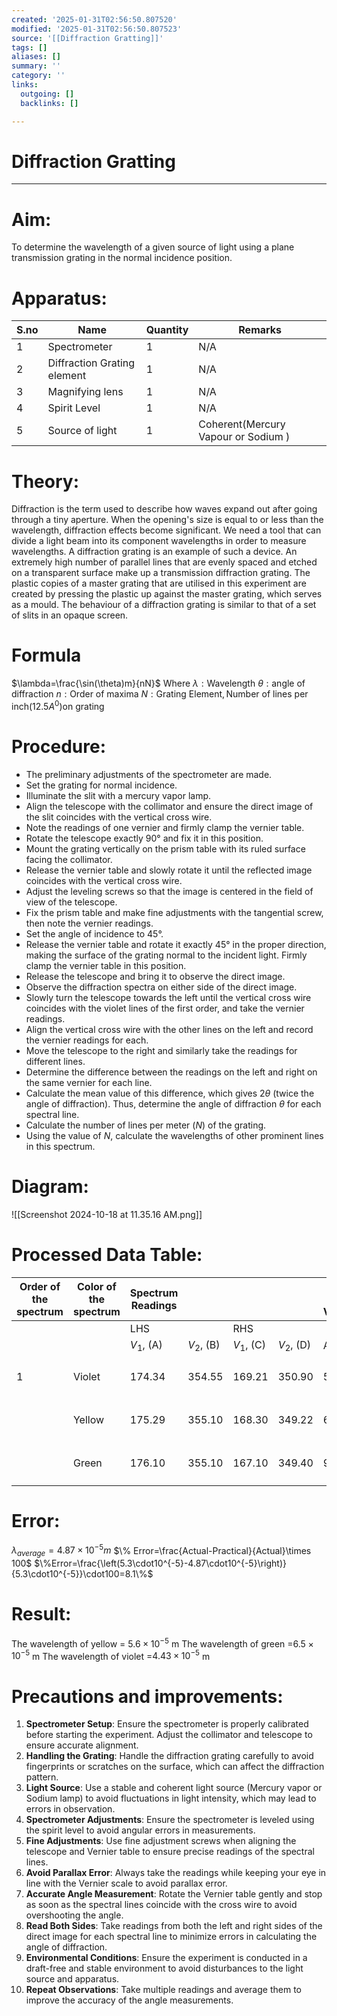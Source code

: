 ```yaml
---
created: '2025-01-31T02:56:50.807520'
modified: '2025-01-31T02:56:50.807523'
source: '[[Diffraction Gratting]]'
tags: []
aliases: []
summary: ''
category: ''
links:
  outgoing: []
  backlinks: []

---
```


# Diffraction Gratting

___
# Aim:
To determine the wavelength of a given source of light using a plane transmission grating in the normal incidence position.
# Apparatus: 

| S.no | Name                        | Quantity | Remarks                             |
| ---- | --------------------------- | -------- | ----------------------------------- |
| 1    | Spectrometer                | 1        | N/A                                 |
| 2    | Diffraction Grating element | 1        | N/A                                 |
| 3    | Magnifying lens             | 1        | N/A                                 |
| 4    | Spirit Level                | 1        | N/A                                 |
| 5    | Source of light             | 1        | Coherent(Mercury Vapour or Sodium ) |


# Theory:
Diffraction is the term used to describe how waves expand out after going through a tiny aperture. When the opening's size is equal to or less than the wavelength, diffraction effects become significant. We need a tool that can divide a light beam into its component wavelengths in order to measure wavelengths. A diffraction grating is an example of such a device. An extremely high number of parallel lines that are evenly spaced and etched on a transparent surface make up a transmission diffraction grating. The plastic copies of a master grating that are utilised in this experiment are created by pressing the plastic up against the master grating, which serves as a mould. The behaviour of a diffraction grating is similar to that of a set of slits in an opaque screen.

# Formula

$\lambda=\frac{\sin(\theta)m}{nN}$
Where
$\lambda: \text{Wavelength}$
$\theta: \text{angle of diffraction}$
$n: \text{Order of maxima}$
$N: \text{Grating Element},\text{Number of lines per inch}(12.5A^0)\text{on grating}$
# Procedure:

- The preliminary adjustments of the spectrometer are made.
- Set the grating for normal incidence.
- Illuminate the slit with a mercury vapor lamp.
- Align the telescope with the collimator and ensure the direct image of the slit coincides with the vertical cross wire.
- Note the readings of one vernier and firmly clamp the vernier table.
- Rotate the telescope exactly 90° and fix it in this position.
- Mount the grating vertically on the prism table with its ruled surface facing the collimator.
- Release the vernier table and slowly rotate it until the reflected image coincides with the vertical cross wire.
- Adjust the leveling screws so that the image is centered in the field of view of the telescope.
- Fix the prism table and make fine adjustments with the tangential screw, then note the vernier readings.
- Set the angle of incidence to 45°.
- Release the vernier table and rotate it exactly 45° in the proper direction, making the surface of the grating normal to the incident light. Firmly clamp the vernier table in this position.
- Release the telescope and bring it to observe the direct image. 
- Observe the diffraction spectra on either side of the direct image.
- Slowly turn the telescope towards the left until the vertical cross wire coincides with the violet lines of the first order, and take the vernier readings.
- Align the vertical cross wire with the other lines on the left and record the vernier readings for each.
- Move the telescope to the right and similarly take the readings for different lines.
- Determine the difference between the readings on the left and right on the same vernier for each line.
- Calculate the mean value of this difference, which gives ${2\theta}$ (twice the angle of diffraction). Thus, determine the angle of diffraction ${\theta}$ for each spectral line.
- Calculate the number of lines per meter (${N}$) of the grating.
- Using the value of ${N}$, calculate the wavelengths of other prominent lines in this spectrum.
# Diagram:
![[Screenshot 2024-10-18 at 11.35.16 AM.png]]

# Processed Data Table:

| Order of the spectrum | Color of the spectrum | Spectrum Readings |              |              |              | Value of Vernier |      |      | Value of $\theta$ in degrees | $\lambda$(m)          |
|-----------------------|-----------------------|-------------------|--------------|--------------|--------------|------------------|------|------|------------------------------|-----------------------|
|                       |                       | LHS               |              | RHS          |              |                  |      |      |                              |                       |
|                       |                       | $V_{1}$, (A)      | $V_{2}$, (B) | $V_{1}$, (C) | $V_{2}$, (D) | A-C              | B-D  | Mean |                              |                       |
| 1                     | Violet                | 174.34            | 354.55       | 169.21       | 350.90       | 5.13             | 3.65 | 4.39 | 2.5                          | $4.43 \times 10^{-5}$ |
|                       | Yellow                | 175.29            | 355.10       | 168.30       | 349.22       | 6.99             | 5.88 | 6.43 | 3.215                        | $5.6 \times 10^{-5}$  |
|                       | Green                 | 176.10            | 355.10       | 167.10       | 349.40       | 9.00             | 5.70 | 7.35 | 3.675                        | $6.5 \times 10^{-5}$  |

# Error:
$\lambda_{average}=4.87 \times 10^{-5}m$
$\% Error=\frac{Actual-Practical}{Actual}\times 100$
$\%Error=\frac{\left(5.3\cdot10^{-5}-4.87\cdot10^{-5}\right)}{5.3\cdot10^{-5}}\cdot100=8.1\%$

# Result:

The wavelength of yellow = $5.6 \times 10^{-5}$ m
The wavelength of green =$6.5 \times 10^{-5}$ m
The wavelength of violet =$4.43 \times 10^{-5}$ m


# Precautions and improvements:
1. **Spectrometer Setup**: Ensure the spectrometer is properly calibrated before starting the experiment. Adjust the collimator and telescope to ensure accurate alignment.
2. **Handling the Grating**: Handle the diffraction grating carefully to avoid fingerprints or scratches on the surface, which can affect the diffraction pattern.
3. **Light Source**: Use a stable and coherent light source (Mercury vapor or Sodium lamp) to avoid fluctuations in light intensity, which may lead to errors in observation.
4. **Spectrometer Adjustments**: Ensure the spectrometer is leveled using the spirit level to avoid angular errors in measurements.
5. **Fine Adjustments**: Use fine adjustment screws when aligning the telescope and Vernier table to ensure precise readings of the spectral lines.
6. **Avoid Parallax Error**: Always take the readings while keeping your eye in line with the Vernier scale to avoid parallax error.
7. **Accurate Angle Measurement**: Rotate the Vernier table gently and stop as soon as the spectral lines coincide with the cross wire to avoid overshooting the angle.
8. **Read Both Sides**: Take readings from both the left and right sides of the direct image for each spectral line to minimize errors in calculating the angle of diffraction.
9. **Environmental Conditions**: Ensure the experiment is conducted in a draft-free and stable environment to avoid disturbances to the light source and apparatus.    
10. **Repeat Observations**: Take multiple readings and average them to improve the accuracy of the angle measurements.
